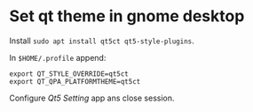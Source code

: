 # Set qt theme in gnome desktop

Install `sudo apt install qt5ct qt5-style-plugins`.

In `$HOME/.profile` append:

```
export QT_STYLE_OVERRIDE=qt5ct
export QT_QPA_PLATFORMTHEME=qt5ct
```
Configure *Qt5 Setting* app ans close session.
